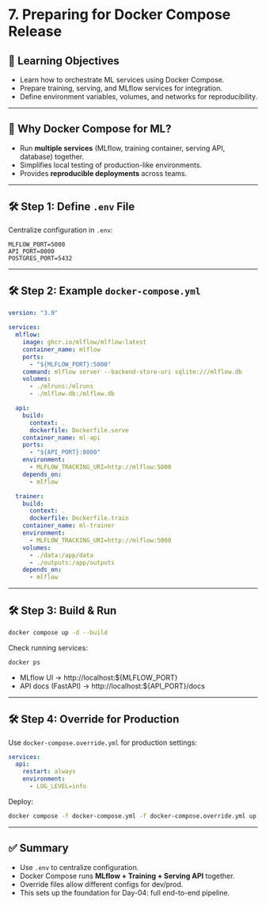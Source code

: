 # 7. Preparing for Docker Compose Release

## 🎯 Learning Objectives
- Learn how to orchestrate ML services using Docker Compose.  
- Prepare training, serving, and MLflow services for integration.  
- Define environment variables, volumes, and networks for reproducibility.  

---

## 📘 Why Docker Compose for ML?

- Run **multiple services** (MLflow, training container, serving API, database) together.  
- Simplifies local testing of production-like environments.  
- Provides **reproducible deployments** across teams.  

---

## 🛠 Step 1: Define `.env` File

Centralize configuration in `.env`:

```env
MLFLOW_PORT=5000
API_PORT=8000
POSTGRES_PORT=5432
```

---

## 🛠 Step 2: Example `docker-compose.yml`

```yaml
version: "3.9"

services:
  mlflow:
    image: ghcr.io/mlflow/mlflow:latest
    container_name: mlflow
    ports:
      - "${MLFLOW_PORT}:5000"
    command: mlflow server --backend-store-uri sqlite:///mlflow.db                            --default-artifact-root /mlruns                            --host 0.0.0.0
    volumes:
      - ./mlruns:/mlruns
      - ./mlflow.db:/mlflow.db

  api:
    build:
      context: .
      dockerfile: Dockerfile.serve
    container_name: ml-api
    ports:
      - "${API_PORT}:8000"
    environment:
      - MLFLOW_TRACKING_URI=http://mlflow:5000
    depends_on:
      - mlflow

  trainer:
    build:
      context: .
      dockerfile: Dockerfile.train
    container_name: ml-trainer
    environment:
      - MLFLOW_TRACKING_URI=http://mlflow:5000
    volumes:
      - ./data:/app/data
      - ./outputs:/app/outputs
    depends_on:
      - mlflow
```

---

## 🛠 Step 3: Build & Run

```bash
docker compose up -d --build
```

Check running services:
```bash
docker ps
```

- MLflow UI → http://localhost:${MLFLOW_PORT}  
- API docs (FastAPI) → http://localhost:${API_PORT}/docs  

---

## 🛠 Step 4: Override for Production

Use `docker-compose.override.yml` for production settings:

```yaml
services:
  api:
    restart: always
    environment:
      - LOG_LEVEL=info
```

Deploy:
```bash
docker compose -f docker-compose.yml -f docker-compose.override.yml up -d
```

---

## ✅ Summary
- Use `.env` to centralize configuration.  
- Docker Compose runs **MLflow + Training + Serving API** together.  
- Override files allow different configs for dev/prod.  
- This sets up the foundation for Day-04: full end-to-end pipeline.  